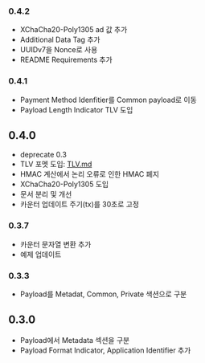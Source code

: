 ### 0.4.2

- XChaCha20-Poly1305 ad 값 추가
- Additional Data Tag 추가
- UUIDv7을 Nonce로 사용
- README Requirements 추가

### 0.4.1

- Payment Method Idenfitier를 Common payload로 이동
- Payload Length Indicator TLV 도입

## 0.4.0

- deprecate 0.3
- TLV 포멧 도입: [TLV.md](./TLV.md)
- HMAC 계산에서 논리 오류로 인한 HMAC 폐지
- XChaCha20-Poly1305 도입
- 문서 분리 및 개선
- 카운터 업데이트 주기(tx)를 30초로 고정

### 0.3.7

- 카운터 문자열 변환 추가
- 예제 업데이트

### 0.3.3

- Payload를 Metadat, Common, Private 색션으로 구분

## 0.3.0

- Payload에서 Metadata 섹션을 구분
- Payload Format Indicator, Application Identifier 추가
